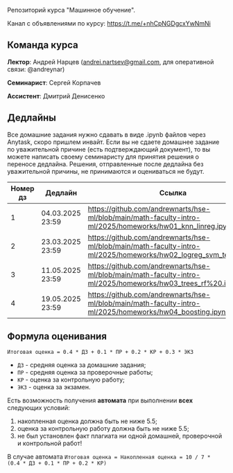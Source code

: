 Репозиторий курса "Машинное обучение". 

Канал с объявлениями по курсу: https://t.me/+nhCpNGDgcxYwNmNi


## Команда курса

**Лектор**: Андрей Нарцев (andrei.nartsev@gmail.com, для оперативной связи: @andreynar)

**Семинарист**: Сергей Корпачев

**Ассистент**: Дмитрий Денисенко


## Дедлайны 

Все домашние задания нужно сдавать в виде .ipynb файлов через Anytask, скоро пришлем инвайт. 
Если вы не сдаете домашнее задание по уважительной причине (есть подтверждающий документ), то вы можете написать своему семинаристу для принятия решения о переносе дедлайна.
Решения, отправленные после дедлайна без уважительной причины, не принимаются и оцениваться не будут.

| Номер дз  | Дедлайн          | Ссылка                                                                                                           |
| --------- | ---------------- | ---------------------------------------------------------------------------------------------------------------- |
| 1         | 04.03.2025 23:59 | https://github.com/andrewnarts/hse-ml/blob/main/math-faculty-intro-ml/2025/homeworks/hw01_knn_linreg.ipynb       |
| 2         | 23.03.2025 23:59 | https://github.com/andrewnarts/hse-ml/blob/main/math-faculty-intro-ml/2025/homeworks/hw02_logreg_svm_texts.ipynb |
| 3         | 11.05.2025 23:59 | https://github.com/andrewnarts/hse-ml/blob/main/math-faculty-intro-ml/2025/homeworks/hw03_trees_rf%20.ipynb      |
| 4         | 19.05.2025 23:59 | https://github.com/andrewnarts/hse-ml/blob/main/math-faculty-intro-ml/2025/homeworks/hw04_boosting.ipynb         |


## Формула оценивания

```Итоговая оценка = 0.4 * ДЗ + 0.1 * ПР + 0.2 * КР + 0.3 * ЭКЗ```

* `ДЗ` - средняя оценка за домашние задания;
* `ПР` - средняя оценка за проверочные работы;
* `КР` - оценка за контрольную работу;
* `ЭКЗ` - оценка за экзамен.

Есть возможность получения **автомата** при выполнении **всех** следующих условий:
1. накопленная оценка должна быть не ниже 5.5;
2. оценка за контрольную работу должна быть не ниже 5.5;
3. не был установлен факт плагиата ни одной домашней, проверочной и контрольной работ!

В случае автомата ```Итоговая оценка = Накопленная оценка = 10 / 7 * (0.4 * ДЗ + 0.1 * ПР + 0.2 * КР)```
